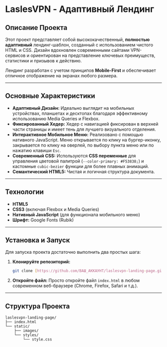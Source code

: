 # LaslesVPN - Адаптивный Лендинг

##  Описание Проекта

Этот проект представляет собой высококачественный, **полностью адаптивный** лендинг-шаблон, созданный с использованием чистого HTML и CSS. Дизайн вдохновлен современными сайтами VPN-сервисов и ориентирован на представление ключевых преимуществ, статистики и призывов к действию.

Лендинг разработан с учетом принципов **Mobile-First** и обеспечивает отличное отображение на экранах любого размера.

---

##  Основные Характеристики

* **Адаптивный Дизайн:** Идеально выглядит на мобильных устройствах, планшетах и десктопах благодаря эффективному использованию Media Queries и Flexbox.
* **Фиксированный Хедер:** Хедер с навигацией фиксирован в верхней части страницы и имеет тень для лучшего визуального отделения.
* **Интерактивное Мобильное Меню:** Реализовано с помощью нативного JavaScript. Меню открывается по клику на бургер-иконку, закрывается по клику на оверлей, по выбору пункта меню или по нажатию клавиши `Esc`.
* **Современный CSS:** Используются **CSS переменные** для управления цветовой палитрой (`--color-primary: #F53838;`) и кастомные `cubic-bezier` функции для более плавных анимаций.
* **Семантический HTML5:** Чистая и логичная структура документа.

---

##  Технологии

* **HTML5**
* **CSS3** (включая Flexbox и Media Queries)
* **Нативный JavaScript** (для функционала мобильного меню)
* **Шрифт:** Google Fonts (Rubik)

---

##  Установка и Запуск

Для запуска проекта достаточно выполнить два простых шага:

1.  **Клонируйте репозиторий:**
    ```bash
    git clone [https://github.com/ВАШ_АККАУНТ/laslesvpn-landing-page.git](https://github.com/ВАШ_АККАУНТ/laslesvpn-landing-page.git)
    ```
2.  **Откройте файл:**
    Просто откройте файл `index.html` в любом современном веб-браузере (Chrome, Firefox, Safari и т.д.).

---

##  Структура Проекта

```text
laslesvpn-landing-page/
├── index.html       
└── static/
    ├── images/      
    └── styles/
        └── style.css
```


